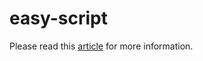 # easy-script

Please read this [article](https://medium.com/@tech.anikghosh/implementing-easy-script-a-mini-scripting-language-with-a-simple-go-interpreter-7ffd50e2aee6) for more information.
